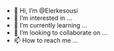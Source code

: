 - 👋 Hi, I’m @Elerkesousi
- 👀 I’m interested in ...
- 🌱 I’m currently learning ...
- 💞️ I’m looking to collaborate on ...
- 📫 How to reach me ...

<!---
Elerkesousi/Elerkesousi is a ✨ special ✨ repository because its `README.md` (this file) appears on your GitHub profile.
You can click the Preview link to take a look at your changes.
--->

